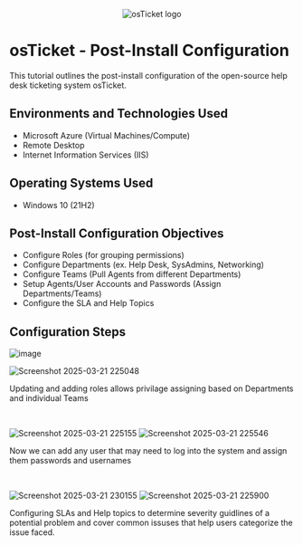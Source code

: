 <p align="center">
<img src="https://i.imgur.com/Clzj7Xs.png" alt="osTicket logo"/>
</p>

<h1>osTicket - Post-Install Configuration</h1>
This tutorial outlines the post-install configuration of the open-source help desk ticketing system osTicket.<br />




<h2>Environments and Technologies Used</h2>

- Microsoft Azure (Virtual Machines/Compute)
- Remote Desktop
- Internet Information Services (IIS)

<h2>Operating Systems Used </h2>

- Windows 10</b> (21H2)

<h2>Post-Install Configuration Objectives</h2>

- Configure Roles (for grouping permissions)
- Configure Departments (ex. Help Desk, SysAdmins, Networking)
- Configure Teams (Pull Agents from different Departments)
- Setup Agents/User Accounts and Passwords (Assign Departments/Teams)
- Configure the SLA and Help Topics

<h2>Configuration Steps</h2>

<p>

  ![image](https://github.com/user-attachments/assets/804f21cf-4270-4f47-8f41-87f0e3576678)
</p>

![Screenshot 2025-03-21 225048](https://github.com/user-attachments/assets/ef2ffddc-98bd-4ed1-9bdc-c17404ecffda)

<p>
Updating and adding roles allows privilage assigning based on Departments and individual Teams 
</p>
<br />

<p>

  ![Screenshot 2025-03-21 225155](https://github.com/user-attachments/assets/3ea73d1d-dead-411e-a87e-5fdf2e8b29fc)
![Screenshot 2025-03-21 225546](https://github.com/user-attachments/assets/6ad5f1a0-c2ef-47d7-9e1e-5610a36c1499)

</p>
<p>
Now we can add any user that may need to log into the system and assign them passwords and usernames
</p>
<br />

<p>

  ![Screenshot 2025-03-21 230155](https://github.com/user-attachments/assets/fa205236-7a9b-4d6b-9649-2ba2ff3d0540)
![Screenshot 2025-03-21 225900](https://github.com/user-attachments/assets/ce8301d2-1809-41f8-a584-6678258f4802)

</p>
<p>
Configuring SLAs and Help topics to determine severity guidlines of a potential problem and cover common issuses that help users categorize the issue faced.
</p>
<br />
